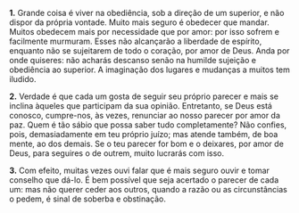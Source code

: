 **1.** Grande coisa é viver na obediência, sob a direção de um superior, e não dispor da própria vontade. Muito mais seguro é obedecer que mandar. Muitos obedecem mais por necessidade que por amor: por isso sofrem e facilmente murmuram. Esses não alcançarão a liberdade de espírito, enquanto não se sujeitarem de todo o coração, por amor de Deus. Anda por onde quiseres: não acharás descanso senão na humilde sujeição e obediência ao superior. A imaginação dos lugares e mudanças a muitos tem iludido.

**2.** Verdade é que cada um gosta de seguir seu próprio parecer e mais se inclina àqueles que participam da sua opinião. Entretanto, se Deus está conosco, cumpre-nos, às vezes, renunciar ao nosso parecer por amor da paz. Quem é tão sábio que possa saber tudo completamente? Não confies, pois, demasiadamente em teu próprio juízo; mas atende também, de boa mente, ao dos demais. Se o teu parecer for bom e o deixares, por amor de Deus, para seguires o de outrem, muito lucrarás com isso.

**3.** Com efeito, muitas vezes ouvi falar que é mais seguro ouvir e tomar conselho que dá-lo. É bem possível que seja acertado o parecer de cada um: mas não querer ceder aos outros, quando a razão ou as circunstâncias o pedem, é sinal de soberba e obstinação.

